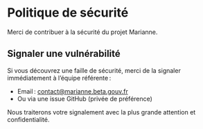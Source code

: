 # Politique de sécurité

Merci de contribuer à la sécurité du projet Marianne.

## Signaler une vulnérabilité

Si vous découvrez une faille de sécurité, merci de la signaler immédiatement à l’équipe référente :

- Email : contact@marianne.beta.gouv.fr
- Ou via une issue GitHub (privée de préférence)

Nous traiterons votre signalement avec la plus grande attention et confidentialité. 